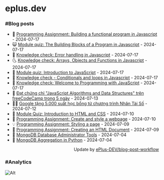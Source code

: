 # eplus.dev

### #Blog posts

<!-- BLOG-POST-LIST:START -->
 - 🧰 [Programming Assignment: Building a functional program in Javascript](https://eplus.dev/programming-assignment-building-a-functional-program-in-javascript) - 2024-07-17
 - 😺 [Module quiz: The Building Blocks of a Program in Javascript](https://eplus.dev/module-quiz-the-building-blocks-of-a-program-in-javascript) - 2024-07-17
 - 🗽 [Knowledge check: Error handling in Javascript](https://eplus.dev/knowledge-check-error-handling-in-javascript) - 2024-07-17
 - 🌜 [Knowledge check: Arrays, Objects and Functions in Javascript](https://eplus.dev/knowledge-check-arrays-objects-and-functions-in-javascript) - 2024-07-17
 - 📝 [Module quiz: Introduction to JavaScript](https://eplus.dev/module-quiz-introduction-to-javascript) - 2024-07-17
 - 🚀 [Knowledge check - Conditionals and loops in Javascript](https://eplus.dev/knowledge-check-conditionals-and-loops-in-javascript) - 2024-07-17
 - 💼 [Knowledge check: Welcome to Programming with JavaScript](https://eplus.dev/knowledge-check-welcome-to-programming-with-javascript) - 2024-07-17
 - 🦣 [Đạt chứng chỉ &quot;JavaScript Algorithms and Data Structures&quot; trên freeCodeCamp trong 5 ngày](https://eplus.dev/dat-chung-chi-javascript-algorithms-and-data-structures-tren-freecodecamp-trong-5-ngay) - 2024-07-13
 - 👨‍🏫 [Google tặng 5.000 suất học bổng từ chương trình Nhân Tài Số](https://eplus.dev/google-tang-5000-suat-hoc-bong-tu-chuong-trinh-nhan-tai-so) - 2024-07-12
 - 🔭 [Module Quiz: Introduction to HTML and CSS](https://eplus.dev/module-quiz-introduction-to-html-and-css) - 2024-07-10
 - 🤡 [Programming Assignment: Create and style a webpage](https://eplus.dev/programming-assignment-create-and-style-a-webpage) - 2024-07-10
 - 💡 [Programming Assignment: Styling a page](https://eplus.dev/programming-assignment-styling-a-page) - 2024-07-09
 - 🦣 [Programming Assignment: Creating an HTML Document](https://eplus.dev/programming-assignment-creating-an-html-document) - 2024-07-09
 - 💪 [MongoDB Database Administrator Tools](https://eplus.dev/mongodb-database-administrator-tools) - 2024-07-04
 - 🤡 [MongoDB Aggregation in Python](https://eplus.dev/mongodb-aggregation-in-python) - 2024-07-04<!-- BLOG-POST-LIST:END -->

<div align="right">
  Update by <a target="_blank"
    href="https://github.com/ePlus-DEV/blog-post-workflow">ePlus-DEV/blog-post-workflow</a>
</div>

### #Analytics
![Alt](https://repobeats.axiom.co/api/embed/9990f7cddfbad8d834990b10ccad05f81ac1096f.svg "Repobeats analytics image")
